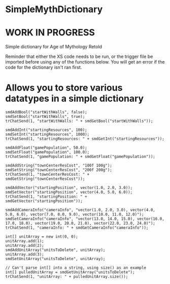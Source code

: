 # SimpleMythDictionary

# WORK IN PROGRESS

Simple dictionary for Age of Mythology Retold

Reminder that either the XS code needs to be run, or the trigger file be imported before using any of the functions below. You will get an error if the code for the dictionary isn't ran first.

# Allows you to store various datatypes in a simple dictionary

```
smdAddBool("startWithWalls", false);
smdSetBool("startWithWalls", true);
trChatSend(1, "startWithWalls: " + smdGetBool("startWithWalls"));

smdAddInt("startingResources", 100);
smdSetInt("startingResources", 1000);
trChatSend(1, "startingResources: " + smdGetInt("startingResources"));

smdAddFloat("gamePopulation", 50.0);
smdSetFloat("gamePopulation", 100.0);
trChatSend(1, "gamePopulation: " + smdGetFloat("gamePopulation"));

smdAddString("townCenterResCost", "100f 100g");
smdSetString("townCenterResCost", "200f 200g");
trChatSend(1, "townCenterResCost: " + smdGetString("townCenterResCost"));

smdAddVector("startingPosition", vector(1.0, 2.0, 3.0));
smdSetVector("startingPosition", vector(4.0, 5.0, 6.0));
trChatSend(1, "startingPosition: " + smdGetVector("startingPosition"));

smdAddCameraInfo("cameraInfo", "vector(1.0, 2.0, 3.0), vector(4.0, 5.0, 6.0), vector(7.0, 8.0, 9.0), vector(10.0, 11.0, 12.0)");
smdSetCameraInfo("cameraInfo", "vector(13.0, 14.0, 15.0), vector(16.0, 17.0, 18.0), vector(19.0, 20.0, 21.0), vector(22.0, 23.0, 24.0)");
trChatSend(1, "cameraInfo: " + smdGetCameraInfo("cameraInfo"));

int[] unitArray = new int(0, 0);
unitArray.add(1);
unitArray.add(2);
smdAddUnitArray("unitsToDelete", unitArray);
unitArray.add(3);
smdSetUnitArray("unitsToDelete", unitArray);

// Can't parse int[] into a string, using size() as an example
int[] pulledUnitArray = smdGetUnitArray("unitsToDelete");
trChatSend(1, "unitArray: " + pulledUnitArray.size());
```
